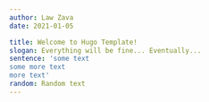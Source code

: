 ```yaml
---
author: Law Zava
date: 2021-01-05

title: Welcome to Hugo Template!
slogan: Everything will be fine... Eventually...
sentence: 'some text
some more text
more text'
random: Random text
---
```


